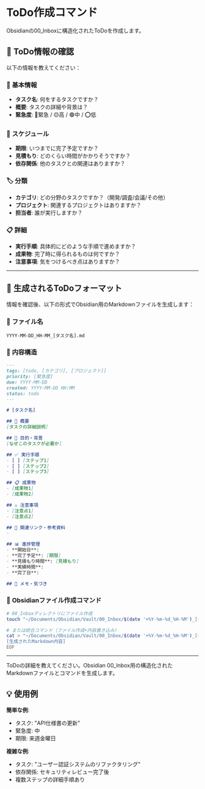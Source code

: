 # ToDo作成コマンド

Obsidianの00_Inboxに構造化されたToDoを作成します。

## 📝 ToDo情報の確認

以下の情報を教えてください：

### 🎯 **基本情報**
- **タスク名**: 何をするタスクですか？
- **概要**: タスクの詳細や背景は？
- **緊急度**: 🔴緊急 / 🟡高 / 🟢中 / ⭕低

### 📅 **スケジュール**
- **期限**: いつまでに完了予定ですか？
- **見積もり**: どのくらい時間がかかりそうですか？
- **依存関係**: 他のタスクとの関連はありますか？

### 🏷️ **分類**
- **カテゴリ**: どの分野のタスクですか？（開発/調査/会議/その他）
- **プロジェクト**: 関連するプロジェクトはありますか？
- **担当者**: 誰が実行しますか？

### 📋 **詳細**
- **実行手順**: 具体的にどのような手順で進めますか？
- **成果物**: 完了時に得られるものは何ですか？
- **注意事項**: 気をつけるべき点はありますか？

---

## 🎯 生成されるToDoフォーマット

情報を確認後、以下の形式でObsidian用のMarkdownファイルを生成します：

### 📄 **ファイル名**
```
YYYY-MM-DD_HH-MM_[タスク名].md
```

### 📝 **内容構造**
```markdown
---
tags: [todo, [カテゴリ], [プロジェクト]]
priority: [緊急度]
due: YYYY-MM-DD
created: YYYY-MM-DD HH:MM
status: todo
---

# [タスク名]

## 📝 概要
[タスクの詳細説明]

## 🎯 目的・背景
[なぜこのタスクが必要か]

## ✅ 実行手順
- [ ] [ステップ1]
- [ ] [ステップ2] 
- [ ] [ステップ3]

## 📋 成果物
- [成果物1]
- [成果物2]

## ⚠️ 注意事項
- [注意点1]
- [注意点2]

## 🔗 関連リンク・参考資料
- 

## 📊 進捗管理
- **開始日**: 
- **完了予定**: [期限]
- **見積もり時間**: [見積もり]
- **実績時間**: 
- **完了日**: 

## 💭 メモ・気づき
```

### 🔧 **Obsidianファイル作成コマンド**
```bash
# 00_Inboxディレクトリにファイル作成
touch "~/Documents/Obsidian/Vault/00_Inbox/$(date '+%Y-%m-%d_%H-%M')_[タスク名].md"

# または統合コマンド（ファイル作成+内容書き込み）
cat > "~/Documents/Obsidian/Vault/00_Inbox/$(date '+%Y-%m-%d_%H-%M')_[タスク名].md" << 'EOF'
[生成されたMarkdown内容]
EOF
```

---

ToDoの詳細を教えてください。Obsidian 00_Inbox用の構造化されたMarkdownファイルとコマンドを生成します。

## 💡 使用例

**簡単な例**:
- タスク: "API仕様書の更新"
- 緊急度: 中
- 期限: 来週金曜日

**複雑な例**:
- タスク: "ユーザー認証システムのリファクタリング"  
- 依存関係: セキュリティレビュー完了後
- 複数ステップの詳細手順あり